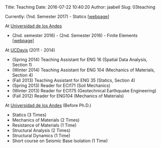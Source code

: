 Title: Teaching
Date: 2016-07-22 10:40:20
Author: jaabell
Slug: 03teaching

Currently: (1nd. Semester 2017) - Statics [[webpage](http://www.joseabell.com/pages/statics.html)]

At [Universidad de los Andes][] 

- (2nd. semester 2016) - (2nd. Semester 2016) - Finite Elements [[webpage](http://www.joseabell.com/pages/finite-elements.html)]


At [UCDavis][] (2011 - 2014)

-   (Spring 2014) Teaching Assistant for ENG 16 (Spatial Data Analysis, Section 1)
-   (Winter 2014) Teaching Assistant for ENG 104 (Mechanics of Materials, Section 4)
-   (Fall 2013) Teaching Assistant for ENG 35 (Statics, Section 4)
-   (Spring 2013) Reader for ECI171 (Soil Mechanics)
-   (Winter 2013) Reader for ECI175 (Geotechnical Earthquake
    Engineering)
-   (Fall 2012) Reader for ENG104 (Mechanics of Materials)

At [Universidad de los Andes][] (Before Ph.D.)

-   Statics (3 Times)
-   Mechanics of Materials (2 Times)
-   Resistance of Materials (1 Time)
-   Structural Analysis (2 Times)
-   Structural Dynamics (1 Time)
-   Short course on Seismic Base Isolation (1 Time)

  [Universidad de los Andes]: http://ing.uandes.cl
  [UCDavis]: http://cee.ucdavis.edu
